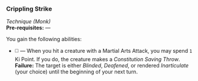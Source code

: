 ### Crippling Strike
*Technique (Monk)*  
**Pre-requisites:** —  

You gain the following abilities:
* ◻️ — When you hit a creature with a Martial Arts Attack, you may spend `1` Ki Point. If you do, the creature makes a *Constitution Saving Throw*. **Failure:** The target is either *Blinded*, *Deafened*, or rendered *Inarticulate* (your choice) until the beginning of your next turn.
